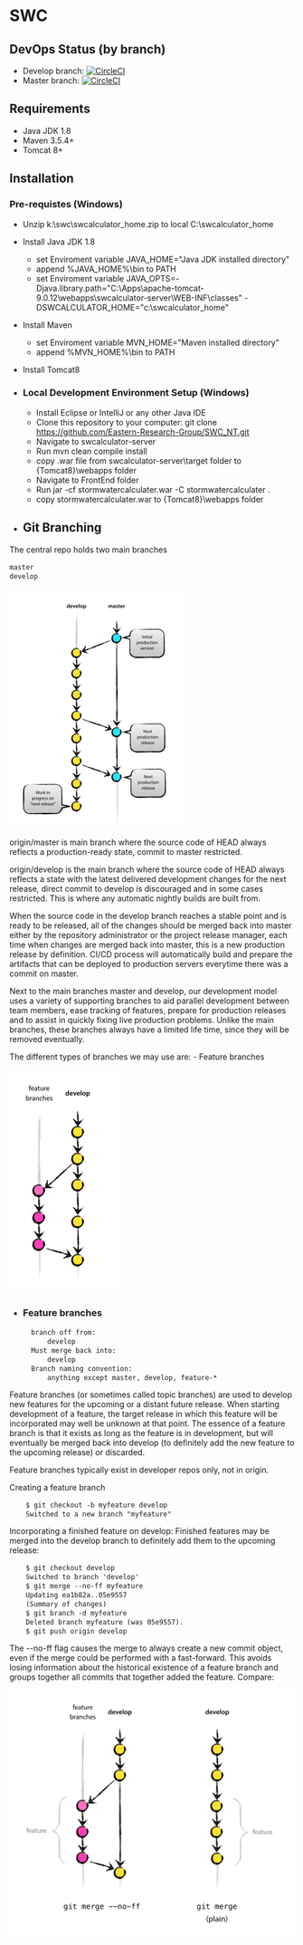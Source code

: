 # SWC


## DevOps Status (by branch)

* Develop branch: [![CircleCI](https://circleci.com/gh/Eastern-Research-Group/SWC/tree/develop.svg?style=svg&circle-token=5ca173edab2cffa9b665ec20cfeb7ae9b91e760f)](https://circleci.com/gh/Eastern-Research-Group/SWC/tree/develop)
* Master branch: [![CircleCI](https://circleci.com/gh/Eastern-Research-Group/SWC/tree/master.svg?style=svg&circle-token=5ca173edab2cffa9b665ec20cfeb7ae9b91e760f)](https://circleci.com/gh/Eastern-Research-Group/SWC/tree/master)

## Requirements

- Java JDK 1.8 
- Maven 3.5.4+
- Tomcat 8+

## Installation

### Pre-requistes (Windows)

- Unzip k:\swc\swcalculator_home.zip to local C:\swcalculator_home

- Install Java JDK 1.8
	- set Enviroment variable JAVA_HOME="Java JDK installed directory"
	- append %JAVA_HOME%\bin to PATH
	- set Enviroment variable JAVA_OPTS=-Djava.library.path="C:\Apps\apache-tomcat-9.0.12\webapps\swcalculator-server\WEB-INF\classes" -DSWCALCULATOR_HOME="c:\swcalculator_home"

- Install Maven
	- set Enviroment variable MVN_HOME="Maven installed directory"
	- append %MVN_HOME%\bin to PATH

- Install Tomcat8

- ### Local Development Environment Setup (Windows)

	- Install Eclipse or IntelliJ or any other Java IDE
	- Clone this repository to your computer: git clone https://github.com/Eastern-Research-Group/SWC_NT.git
	- Navigate to  swcalculator-server
	- Run mvn clean compile install
	- copy .war file from swcalculator-server\target folder to {Tomcat8}\webapps folder
	- Navigate to FrontEnd folder
	- Run jar -cf stormwatercalculater.war -C stormwatercalculater .
	- copy stormwatercalculater.war to {Tomcat8}\webapps folder

- ## Git Branching
	 
The central repo holds two main branches

	master
	develop
		
![local](docs/git_branch.png)
		
origin/master is main branch where the source code of HEAD always reflects a production-ready state, commit to master restricted.
	
origin/develop is the main branch where the source code of HEAD always reflects a state with the latest delivered development changes for the next release, direct commit to develop is discouraged and in some cases restricted. This is where any automatic nightly builds are built from.

When the source code in the develop branch reaches a stable point and is ready to be released, all of the changes should be merged back into master either by the repository administrator or the project release manager, each time when changes are merged back into master, this is a new production release by definition. CI/CD process will automatically build and prepare the artifacts that can be deployed to production servers everytime there was a commit on master.
	
Next to the main branches master and develop, our development model uses a variety of supporting branches to aid parallel development between team members, ease tracking of features, prepare for production releases and to assist in quickly fixing live production problems. Unlike the main branches, these branches always have a limited life time, since they will be removed eventually.

The different types of branches we may use are:
	- Feature branches
	
![local](docs/git_feature_branch.png)

- ### Feature branches
	
		branch off from:
			develop
		Must merge back into:
			develop
		Branch naming convention:
			anything except master, develop, feature-*
	
Feature branches (or sometimes called topic branches) are used to develop new features for the upcoming or a distant future release. When starting development of a feature, the target release in which this feature will be incorporated may well be unknown at that point. The essence of a feature branch is that it exists as long as the feature is in development, but will eventually be merged back into develop (to definitely add the new feature to the upcoming release) or discarded.

Feature branches typically exist in developer repos only, not in origin.

Creating a feature branch
 
		$ git checkout -b myfeature develop
		Switched to a new branch "myfeature"
		
Incorporating a finished feature on develop: Finished features may be merged into the develop branch to definitely add them to the upcoming release:

		$ git checkout develop
		Switched to branch 'develop'
		$ git merge --no-ff myfeature
		Updating ea1b82a..05e9557
		(Summary of changes)
		$ git branch -d myfeature
		Deleted branch myfeature (was 05e9557).
		$ git push origin develop

The --no-ff flag causes the merge to always create a new commit object, even if the merge could be performed with a fast-forward. This avoids losing information about the historical existence of a feature branch and groups together all commits that together added the feature. Compare:

![local](docs/git_feature_merge_compare.png)	


	 

